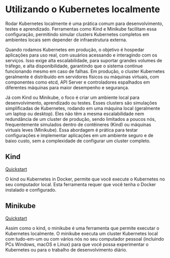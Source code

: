 # Utilizando o Kubernetes localmente

Rodar Kubernetes localmente é uma prática comum para desenvolvimento, testes e aprendizado. Ferramentas como Kind e Minikube facilitam essa configuração, permitindo simular clusters Kubernetes completos em ambientes locais sem depender de infraestrutura externa.

Quando rodamos Kubernetes em produção, o objetivo é hospedar aplicações para uso real, com usuários acessando e interagindo com os serviços. Isso exige alta escalabilidade, para suportar grandes volumes de tráfego, e alta disponibilidade, garantindo que o sistema continue funcionando mesmo em caso de falhas. Em produção, o cluster Kubernetes geralmente é distribuído em servidores físicos ou máquinas virtuais, com componentes como etcd, API Server e controladores espalhados em diferentes máquinas para maior desempenho e segurança.

Já com Kind ou Minikube, o foco é criar um ambiente local para desenvolvimento, aprendizado ou testes. Esses clusters são simulações simplificadas de Kubernetes, rodando em uma máquina local (geralmente um laptop ou desktop). Eles não têm a mesma escalabilidade nem redundância de um cluster de produção, sendo limitados a poucos nós, frequentemente simulados dentro de contêineres (Kind) ou máquinas virtuais leves (Minikube). Essa abordagem é prática para testar configurações e implementar aplicações em um ambiente seguro e de baixo custo, sem a complexidade de configurar um cluster completo.

## Kind

[Quickstart](https://kind.sigs.k8s.io/docs/user/quick-start/)

O kind ou Kubernetes in Docker, permite que você execute o Kubernetes no seu computador local. Esta ferramenta requer que você tenha o Docker instalado e configurado.

## Minikube

[Quickstart](https://minikube.sigs.k8s.io/docs/start/?arch=%2Flinux%2Fx86-64%2Fstable%2Fbinary+download)

Assim como o kind, o minikube é uma ferramenta que permite executar o Kubernetes localmente. O minikube executa um cluster Kubernetes local com tudo-em-um ou com vários nós no seu computador pessoal (incluindo PCs Windows, macOS e Linux) para que você possa experimentar o Kubernetes ou para o trabalho de desenvolvimento diário.